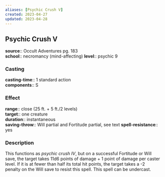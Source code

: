 ```yaml
---
aliases: [Psychic Crush V]
created: 2023-04-27
updated: 2023-04-28
---
```


## Psychic Crush V

**source**:: Occult Adventures pg. 183  
**school**:: necromancy (mind-affecting)
**level**:: psychic 9

### Casting

**casting-time**:: 1 standard action  
**components**:: S

### Effect

**range**:: close (25 ft. + 5 ft./2 levels)  
**target**:: one creature  
**duration**:: instantaneous  
**saving-throw**:: Will partial and Fortitude partial, see text
**spell-resistance**:: yes

### Description

This functions as *psychic crush IV*, but on a successful Fortitude or Will save, the target takes 11d6 points of damage + 1 point of damage per caster level. If it is at fewer than half its total hit points, the target takes a -2 penalty on the Will save to resist this spell. This spell can be undercast.
